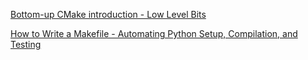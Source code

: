 
[Bottom-up CMake introduction - Low Level Bits](https://lowlevelbits.org/bottom-up-cmake-introduction/)



[How to Write a Makefile - Automating Python Setup, Compilation, and Testing](https://stackabuse.com/how-to-write-a-makefile-automating-python-setup-compilation-and-testing/)
